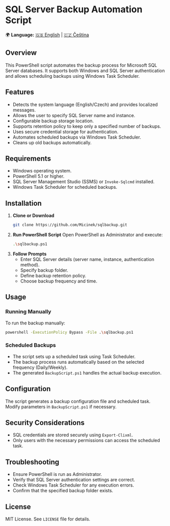 # SQL Server Backup Automation Script
🌍 **Language:** [🇬🇧 English](README.en.md) | [🇨🇿 Čeština](README.cs.md)

## Overview
This PowerShell script automates the backup process for Microsoft SQL Server databases. It supports both Windows and SQL Server authentication and allows scheduling backups using Windows Task Scheduler.

## Features
- Detects the system language (English/Czech) and provides localized messages.
- Allows the user to specify SQL Server name and instance.
- Configurable backup storage location.
- Supports retention policy to keep only a specified number of backups.
- Uses secure credential storage for authentication.
- Automates scheduled backups via Windows Task Scheduler.
- Cleans up old backups automatically.

## Requirements
- Windows operating system.
- PowerShell 5.1 or higher.
- SQL Server Management Studio (SSMS) or `Invoke-Sqlcmd` installed.
- Windows Task Scheduler for scheduled backups.

## Installation
1. **Clone or Download**
   ```sh
   git clone https://github.com/Micinek/sqlbackup.git
   ```
2. **Run PowerShell Script**
   Open PowerShell as Administrator and execute:
   ```sh
   .\sqlbackup.ps1
   ```
3. **Follow Prompts**
   - Enter SQL Server details (server name, instance, authentication method).
   - Specify backup folder.
   - Define backup retention policy.
   - Choose backup frequency and time.

## Usage
### Running Manually
To run the backup manually:
```sh
powershell -ExecutionPolicy Bypass -File .\sqlbackup.ps1
```

### Scheduled Backups
- The script sets up a scheduled task using Task Scheduler.
- The backup process runs automatically based on the selected frequency (Daily/Weekly).
- The generated `BackupScript.ps1` handles the actual backup execution.

## Configuration
The script generates a backup configuration file and scheduled task. Modify parameters in `BackupScript.ps1` if necessary.

## Security Considerations
- SQL credentials are stored securely using `Export-Clixml`.
- Only users with the necessary permissions can access the scheduled task.

## Troubleshooting
- Ensure PowerShell is run as Administrator.
- Verify that SQL Server authentication settings are correct.
- Check Windows Task Scheduler for any execution errors.
- Confirm that the specified backup folder exists.

## License
MIT License. See `LICENSE` file for details.
